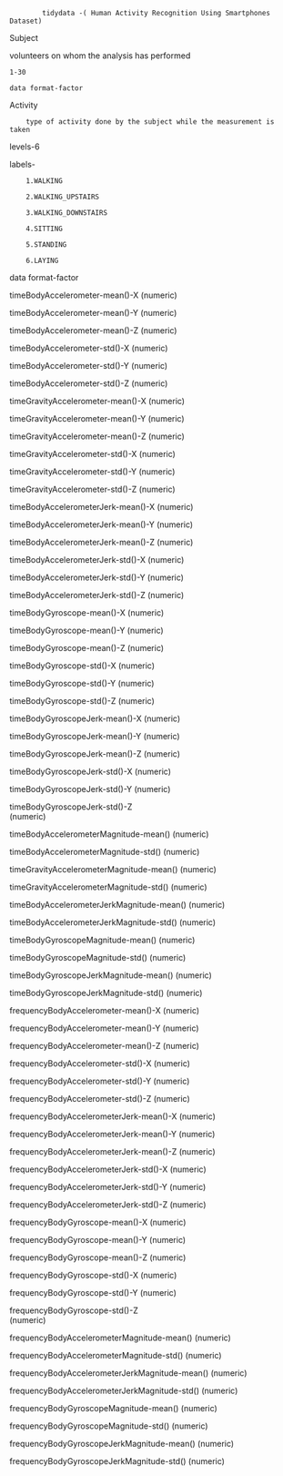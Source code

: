             tidydata -( Human Activity Recognition Using Smartphones Dataset)

Subject

  volunteers on whom the analysis has performed
  
    1-30
  
    data format-factor
  
Activity


        type of activity done by the subject while the measurement is taken
        
  levels-6
  
  labels-
  
        1.WALKING  
        
        2.WALKING_UPSTAIRS
        
        3.WALKING_DOWNSTAIRS
        
        4.SITTING  
        
        5.STANDING
        
        6.LAYING
        
   data format-factor
   
   
timeBodyAccelerometer-mean()-X 
(numeric)  

timeBodyAccelerometer-mean()-Y 
(numeric) 

timeBodyAccelerometer-mean()-Z
(numeric)
 
timeBodyAccelerometer-std()-X 
(numeric)

timeBodyAccelerometer-std()-Y
(numeric)

timeBodyAccelerometer-std()-Z 
(numeric)

timeGravityAccelerometer-mean()-X 
(numeric)

timeGravityAccelerometer-mean()-Y 
(numeric)

timeGravityAccelerometer-mean()-Z 
(numeric)

timeGravityAccelerometer-std()-X 
(numeric)

timeGravityAccelerometer-std()-Y
(numeric)

timeGravityAccelerometer-std()-Z
(numeric)

timeBodyAccelerometerJerk-mean()-X
(numeric)

timeBodyAccelerometerJerk-mean()-Y 
(numeric)

timeBodyAccelerometerJerk-mean()-Z 
(numeric)

timeBodyAccelerometerJerk-std()-X 
(numeric)

timeBodyAccelerometerJerk-std()-Y 
(numeric)

timeBodyAccelerometerJerk-std()-Z
(numeric)

timeBodyGyroscope-mean()-X 
(numeric)

timeBodyGyroscope-mean()-Y 
(numeric)

timeBodyGyroscope-mean()-Z 
(numeric)

timeBodyGyroscope-std()-X
(numeric)

timeBodyGyroscope-std()-Y
(numeric)

timeBodyGyroscope-std()-Z 
(numeric)

timeBodyGyroscopeJerk-mean()-X
(numeric)

timeBodyGyroscopeJerk-mean()-Y
(numeric)

timeBodyGyroscopeJerk-mean()-Z
(numeric)

timeBodyGyroscopeJerk-std()-X 
(numeric)

timeBodyGyroscopeJerk-std()-Y
(numeric)

timeBodyGyroscopeJerk-std()-Z  
(numeric)

timeBodyAccelerometerMagnitude-mean()
(numeric)

timeBodyAccelerometerMagnitude-std() 
(numeric)

timeGravityAccelerometerMagnitude-mean()
(numeric)

timeGravityAccelerometerMagnitude-std()
(numeric)

timeBodyAccelerometerJerkMagnitude-mean()
(numeric)

timeBodyAccelerometerJerkMagnitude-std() 
(numeric)

timeBodyGyroscopeMagnitude-mean() 
(numeric)

timeBodyGyroscopeMagnitude-std() 
(numeric)

timeBodyGyroscopeJerkMagnitude-mean() 
(numeric)

timeBodyGyroscopeJerkMagnitude-std()
(numeric)

frequencyBodyAccelerometer-mean()-X 
(numeric)

frequencyBodyAccelerometer-mean()-Y
(numeric)

frequencyBodyAccelerometer-mean()-Z
(numeric)

frequencyBodyAccelerometer-std()-X 
(numeric)

frequencyBodyAccelerometer-std()-Y
(numeric)

frequencyBodyAccelerometer-std()-Z
(numeric)

frequencyBodyAccelerometerJerk-mean()-X 
(numeric)

frequencyBodyAccelerometerJerk-mean()-Y
(numeric)

frequencyBodyAccelerometerJerk-mean()-Z
(numeric)

frequencyBodyAccelerometerJerk-std()-X 
(numeric)

frequencyBodyAccelerometerJerk-std()-Y
(numeric)

frequencyBodyAccelerometerJerk-std()-Z
(numeric)

frequencyBodyGyroscope-mean()-X
(numeric)

frequencyBodyGyroscope-mean()-Y
(numeric)

frequencyBodyGyroscope-mean()-Z
(numeric)

frequencyBodyGyroscope-std()-X 
(numeric)

frequencyBodyGyroscope-std()-Y 
(numeric)

frequencyBodyGyroscope-std()-Z  
(numeric)

frequencyBodyAccelerometerMagnitude-mean()
(numeric)

frequencyBodyAccelerometerMagnitude-std() 
(numeric)

frequencyBodyAccelerometerJerkMagnitude-mean()
(numeric)

frequencyBodyAccelerometerJerkMagnitude-std()
(numeric)

frequencyBodyGyroscopeMagnitude-mean() 
(numeric)

frequencyBodyGyroscopeMagnitude-std()
(numeric)

frequencyBodyGyroscopeJerkMagnitude-mean() 
(numeric)

frequencyBodyGyroscopeJerkMagnitude-std()
(numeric)
          
          
